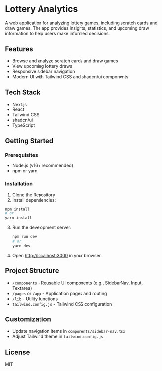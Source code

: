 # Lottery Analytics

A web application for analyzing lottery games, including scratch cards and draw games. The app provides insights, statistics, and upcoming draw information to help users make informed decisions.

## Features

- Browse and analyze scratch cards and draw games
- View upcoming lottery draws
- Responsive sidebar navigation
- Modern UI with Tailwind CSS and shadcn/ui components

## Tech Stack

- Next.js
- React
- Tailwind CSS
- shadcn/ui
- TypeScript

## Getting Started

### Prerequisites

- Node.js (v16+ recommended)
- npm or yarn

### Installation

1. Clone the Repository
2. Install dependencies:

```bash
npm install
# or
yarn install
```

3. Run the development server:
   ```bash
   npm run dev
   # or
   yarn dev
   ```
4. Open [http://localhost:3000](http://localhost:3000) in your browser.

## Project Structure

- `/components` - Reusable UI components (e.g., SidebarNav, Input, Textarea)
- `/pages` or `/app` - Application pages and routing
- `/lib` - Utility functions
- `tailwind.config.js` - Tailwind CSS configuration

## Customization

- Update navigation items in `components/sidebar-nav.tsx`
- Adjust Tailwind theme in `tailwind.config.js`

## License

MIT
